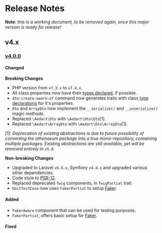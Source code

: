 # Release Notes

**Note**: _this is a working document, to be removed again, once this major version is ready for release!_

## v4.x

### [v4.0.0](__TODO__)

#### Changed

**Breaking Changes**

* PHP version from `v7.3.x` to `v7.4.x`.
* All class properties now have their [types declared](https://www.php.net/manual/en/migration74.new-features.php#migration74.new-features.core.typed-properties), if possible.
* `dto:create-aware-of` command now generates traits with class [type declarations](https://www.php.net/manual/en/migration74.new-features.php#migration74.new-features.core.typed-properties) for it's properties.
* `Dto` and `ArrayDto` now implement the `__serialize()` and `__unserialize()` magic methods.
* Replaced `\Aedart\Dto` with `\Aedart\Dto\Dto`[1].
* Replaced `\Aedart\ArrayDto` with `\Aedart\Dto\ArrayDto`[1].

[1]: _Deprecation of existing abstractions is due to future possibility of converting the athenaeum package into a true mono-repository, containing multiple packages.
Existing abstractions are still available, yet will be removed entirely in `v5.0`._

**Non-breaking Changes**

* Upgraded to Laravel `v6.6.x`, Symfony `v4.4.x` and upgraded various other dependencies.
* Code style to [PSR-12](https://www.php-fig.org/psr/psr-12/).
* Replaced deprecated `Twig` components, in `TwigPartial` trait.
* `UnitTestCase` now uses `FakerPartial` to setup [Faker](https://github.com/fzaninotto/Faker).

#### Added

* `FakerAware` component that can be used for testing purposes.
* `FakerPartial`, offers basic setup for [Faker](https://github.com/fzaninotto/Faker).

#### Fixed



